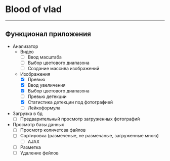 # Blood of vlad
---
## Функционал приложения
- Анализатор
  - Видео
    - [ ] Ввод масштаба
    - [ ] Выбор цветового диапазона
    - [ ] Создание массива изображений
  - Изображения
    - [x] Превью
    - [x] Ввод увеличения
    - [x] Выбор цветового диапазона
    - [ ] Превью детекции
    - [x] Статистика детекции под фотографией
    - [ ] Лейкоформула
- Загрузка в бд
  - [ ] Предварительный просмотр загруженных фотографий
- Просмотр базы данных
  - [ ] Просмотр количетсва файлов
  - [ ] Сортировка (размеченые, не размечаные, загруженные мною)
    - [ ] AJAX
  - [ ] Разметка
  - [ ] Удаление фейлов